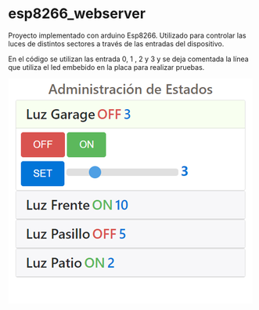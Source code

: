 # esp8266_webserver
Proyecto implementado con arduino Esp8266. Utilizado para controlar las luces de distintos sectores a través de las entradas del dispositivo.

En el código se utilizan las entrada 0, 1 , 2 y 3 y se deja comentada la línea que utiliza el led embebido en la placa para realizar pruebas.

![alt text](https://github.com/jssknn/esp8266_webserver/blob/main/esp.PNG)
